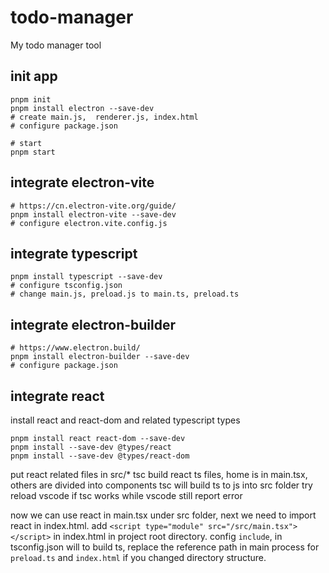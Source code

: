 # todo-manager
My todo manager tool


## init app
```shell
pnpm init
pnpm install electron --save-dev
# create main.js,  renderer.js, index.html
# configure package.json

# start 
pnpm start
```

## integrate electron-vite
```shell
# https://cn.electron-vite.org/guide/
pnpm install electron-vite --save-dev 
# configure electron.vite.config.js
```

## integrate typescript
```shell
pnpm install typescript --save-dev
# configure tsconfig.json
# change main.js, preload.js to main.ts, preload.ts
```
## 

## integrate electron-builder
```shell
# https://www.electron.build/
pnpm install electron-builder --save-dev
# configure package.json
```

## integrate react
install react and react-dom and related typescript types
```shell
pnpm install react react-dom --save-dev
pnpm install --save-dev @types/react
pnpm install --save-dev @types/react-dom
```
put react related files in src/*
tsc build react ts files, home is in main.tsx, others are divided into components
tsc will build ts to js into src folder
try reload vscode if tsc works while vscode still report error

now we can use react in main.tsx under src folder, next we need to import react in index.html.
add `<script type="module" src="/src/main.tsx"></script>` in index.html in project root directory.
config `include`, in tsconfig.json will to build ts, replace the reference path in main process for `preload.ts` and `index.html` if you changed directory structure.

